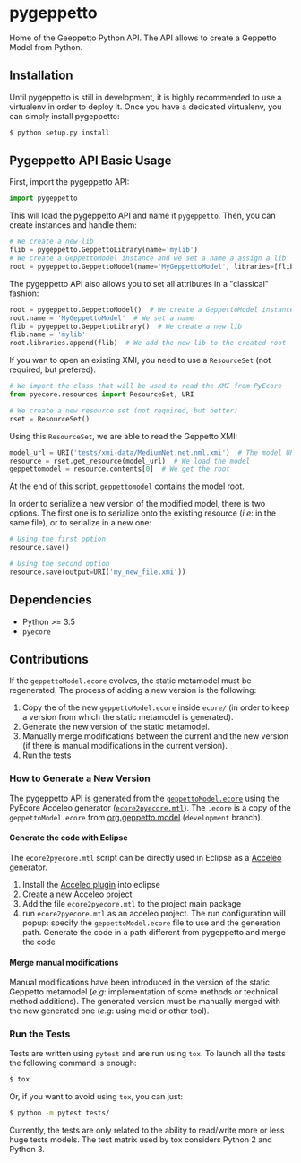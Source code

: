 # pygeppetto

Home of the Geeppetto Python API.
The API allows to create a Geppetto Model from Python.

## Installation

Until pygeppetto is still in development, it is highly recommended to use a
virtualenv in order to deploy it. Once you have a dedicated virtualenv, you can
simply install pygeppetto:

```bash
$ python setup.py install
```

## Pygeppetto API Basic Usage

First, import the pygeppetto API:

```Python
import pygeppetto
```

This will load the pygeppetto API and name it `pygeppetto`. Then, you can create
instances and handle them:

```Python
# We create a new lib
flib = pygeppetto.GeppettoLibrary(name='mylib')
# We create a GeppettoModel instance and we set a name a assign a lib
root = pygeppetto.GeppettoModel(name='MyGeppettoModel', libraries=[flib])
```

The pygeppetto API also allows you to set all attributes in a "classical"
fashion:

```Python
root = pygeppetto.GeppettoModel()  # We create a GeppettoModel instance
root.name = 'MyGeppettoModel'  # We set a name
flib = pygeppetto.GeppettoLibrary()  # We create a new lib
flib.name = 'mylib'
root.libraries.append(flib)  # We add the new lib to the created root
```

If you wan to open an existing XMI, you need to use a ``ResourceSet`` (not
required, but prefered).

```Python
# We import the class that will be used to read the XMI from PyEcore
from pyecore.resources import ResourceSet, URI

# We create a new resource set (not required, but better)
rset = ResourceSet()
```

Using this ``ResourceSet``, we are able to read the Geppetto XMI:

```Python
model_url = URI('tests/xmi-data/MediumNet.net.nml.xmi')  # The model URI
resource = rset.get_resource(model_url)  # We load the model
geppettomodel = resource.contents[0]  # We get the root
```

At the end of this script, `geppettomodel` contains the model root.

In order to serialize a new version of the modified model, there is two options.
The first one is to serialize onto the existing resource (_i.e_: in the same
file), or to serialize in a new one:

```Python
# Using the first option
resource.save()

# Using the second option
resource.save(output=URI('my_new_file.xmi'))
```

## Dependencies

*  Python >= 3.5
* `pyecore`

## Contributions

If the `geppettoModel.ecore` evolves, the static metamodel must be regenerated.
The process of adding a new version is the following:

1. Copy the of the new `geppettoModel.ecore` inside `ecore/` (in order to keep a
version from which the static metamodel is generated).
1. Generate the new version of the static metamodel.
1. Manually merge modifications between the current and the new version (if
there is manual modifications in the current version).
1. Run the tests


### How to Generate a New Version

The pygeppetto API is generated from the
[`geppettoModel.ecore`](https://github.com/openworm/org.geppetto.model/blob/development/src/main/resources/geppettoModel.ecore)
using the PyEcore Acceleo generator
([`ecore2pyecore.mtl`](https://github.com/pyecore/pyecore/blob/master/generator/ecore2pyecore.mtl)).
The `.ecore` is a copy of the `geppettoModel.ecore` from
[org.geppetto.model](https://github.com/openworm/org.geppetto.model/blob/development/src/main/resources/geppettoModel.ecore)
(`development` branch). 

#### Generate the code with Eclipse
The `ecore2pyecore.mtl` script can be directly used in Eclipse as a 
[Acceleo](https://wiki.eclipse.org/Acceleo/Getting_Started) generator.
1. Install the [Acceleo plugin](https://marketplace.eclipse.org/content/acceleo) into eclipse
1. Create a new Acceleo project
1. Add the file `ecore2pyecore.mtl` to the project main package
1. run `ecore2pyecore.mtl` as an acceleo project. The run configuration will popup: specify the `geppettoModel.ecore` 
file to use and the generation path. Generate the code in a path different from pygeppetto and merge the code

#### Merge manual modifications
Manual modifications have been introduced in the version of the static
Geppetto metamodel (_e.g_: implementation of some methods or technical method
additions). The generated version must be manually merged with the new generated one
(_e.g_: using meld or other tool).


### Run the Tests

Tests are written using `pytest` and are run using `tox`. To launch all the
tests the following command is enough:

```bash
$ tox
```

Or, if you want to avoid using `tox`, you can just:

```bash
$ python -m pytest tests/
```

Currently, the tests are only related to the ability to read/write more or less
huge tests models. The test matrix used by tox considers Python 2 and Python 3.
